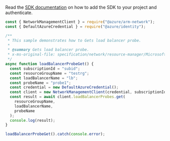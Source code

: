 Read the [SDK documentation](https://github.com/Azure/azure-sdk-for-js/blob/%40azure%2Farm-network_27.0.0/sdk/network/arm-network/README.md) on how to add the SDK to your project and authenticate.

```javascript
const { NetworkManagementClient } = require("@azure/arm-network");
const { DefaultAzureCredential } = require("@azure/identity");

/**
 * This sample demonstrates how to Gets load balancer probe.
 *
 * @summary Gets load balancer probe.
 * x-ms-original-file: specification/network/resource-manager/Microsoft.Network/stable/2021-05-01/examples/LoadBalancerProbeGet.json
 */
async function loadBalancerProbeGet() {
  const subscriptionId = "subid";
  const resourceGroupName = "testrg";
  const loadBalancerName = "lb";
  const probeName = "probe1";
  const credential = new DefaultAzureCredential();
  const client = new NetworkManagementClient(credential, subscriptionId);
  const result = await client.loadBalancerProbes.get(
    resourceGroupName,
    loadBalancerName,
    probeName
  );
  console.log(result);
}

loadBalancerProbeGet().catch(console.error);
```
